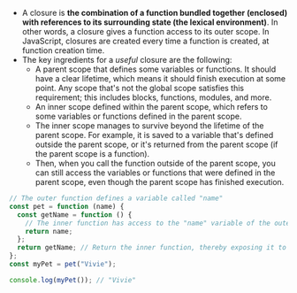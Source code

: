 - A closure is **the combination of a function bundled together (enclosed) with references to its surrounding state (the lexical environment)**. In other words, a closure gives a function access to its outer scope. In JavaScript, closures are created every time a function is created, at function creation time.
- The key ingredients for a _useful_ closure are the following:
	- A parent scope that defines some variables or functions. It should have a clear lifetime, which means it should finish execution at some point. Any scope that's not the global scope satisfies this requirement; this includes blocks, functions, modules, and more.
	- An inner scope defined within the parent scope, which refers to some variables or functions defined in the parent scope.
	- The inner scope manages to survive beyond the lifetime of the parent scope. For example, it is saved to a variable that's defined outside the parent scope, or it's returned from the parent scope (if the parent scope is a function).
	- Then, when you call the function outside of the parent scope, you can still access the variables or functions that were defined in the parent scope, even though the parent scope has finished execution.

```js
// The outer function defines a variable called "name"
const pet = function (name) {
  const getName = function () {
    // The inner function has access to the "name" variable of the outer function
    return name;
  };
  return getName; // Return the inner function, thereby exposing it to outer scopes
};
const myPet = pet("Vivie");

console.log(myPet()); // "Vivie"

```